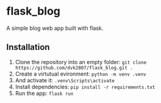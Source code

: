 # flask_blog

A simple blog web app built with flask.

## Installation

1. Clone the repository into an empty folder:
`git clone https://github.com/dvk2807/flask_blog.git .`
2. Create a virtutual evironment:
`python -m venv .venv`
3. And activate it:
`.venv\Scripts\activate`
4. Install dependencies:
`pip install -r requirements.txt`
5. Run the app:
`flask run`